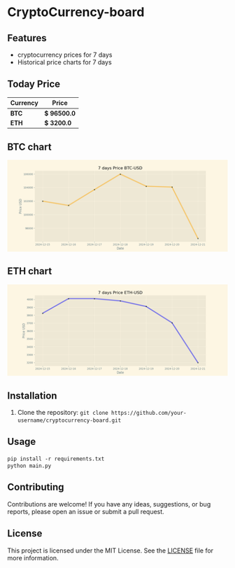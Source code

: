 # CryptoCurrency-board

## Features

- cryptocurrency prices for 7 days
- Historical price charts for 7 days

## Today Price

| Currency | Price           |
| -------- | --------------- |
| **BTC**  | **$ 96500.0** |
| **ETH**  | **$ 3200.0** |

## BTC chart

![BTC chart](./img/btc-usd.png)

## ETH chart

![ETH chart](./img/eth-usd.png)

## Installation

1. Clone the repository: `git clone https://github.com/your-username/cryptocurrency-board.git`

## Usage

```
pip install -r requirements.txt
python main.py
```

## Contributing

Contributions are welcome! If you have any ideas, suggestions, or bug reports, please open an issue or submit a pull request.

## License

This project is licensed under the MIT License. See the [LICENSE](./LICENSE) file for more information.